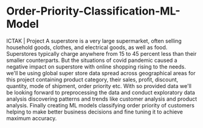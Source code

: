 # Order-Priority-Classification-ML-Model
ICTAK | Project
A superstore is a very large supermarket, often selling household goods, clothes, and electrical goods, as well as food. Superstores typically charge anywhere from 15 to 45 percent less than their smaller counterparts. But the situations of covid pandemic caused a negative impact on superstore with online shopping rising to the needs. we'll be using global super store data spread across geographical areas for this project containing product category, their sales, profit, discount, quantity, mode of shipment, order priority etc. With so provided data we'll be looking forward to preprocessing the data and conduct exploratory data analysis discovering patterns and trends like customer analysis and product analysis. Finally creating ML models classifying order priority of customers helping to make better business decisions and fine tuning it to achieve maximum accuracy.
